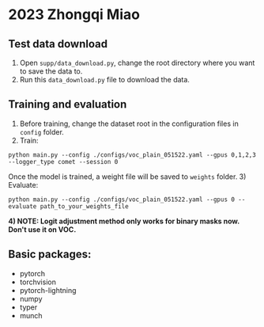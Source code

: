 
# 2023 Zhongqi Miao

## Test data download
1) Open `supp/data_download.py`, change the root directory where you want to save the data to.
2) Run this `data_download.py` file to download the data. 

## Training and evaluation
1) Before training, change the dataset root in the configuration files in `config` folder.
2) Train: 
```
python main.py --config ./configs/voc_plain_051522.yaml --gpus 0,1,2,3 --logger_type comet --session 0 
```
Once the model is trained, a weight file will be saved to `weights` folder.
3) Evaluate:
```
python main.py --config ./configs/voc_plain_051522.yaml --gpus 0 --evaluate path_to_your_weights_file
```
**4) NOTE: Logit adjustment method only works for binary masks now. Don't use it on VOC.**


## Basic packages:
- pytorch
- torchvision
- pytorch-lightning
- numpy
- typer
- munch